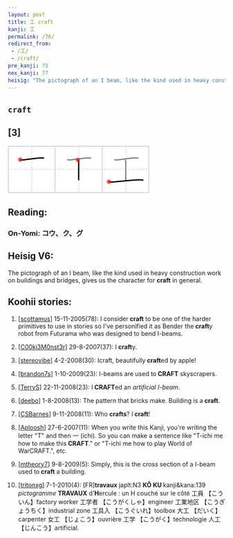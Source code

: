 ```yaml
---
layout: post
title: 工 craft
kanji: 工
permalink: /76/
redirect_from:
 - /工/
 - /craft/
pre_kanji: 75
nex_kanji: 77
heisig: "The pictograph of an I beam, like the kind used in heavy construction work on buildings and bridges, gives us the character for <b>craft</b> in general."
---
```


## `craft`

## [3]

<div class="stroke"><img src="../images/E5B7A5.png" /></div>

## Reading:

### On-Yomi: コウ、ク、グ

## Heisig V6:

The pictograph of an I beam, like the kind used in heavy construction work on buildings and bridges, gives us the character for <b>craft</b> in general.

## Koohii stories:

1) [<a href="http://kanji.koohii.com/profile/scottamus">scottamus</a>] 15-11-2005(78): I consider<strong> craft</strong> to be one of the harder primitives to use in stories so I&#039;ve personified it as Bender the<strong> craft</strong>y robot from Futurama who was designed to bend I-beams.

2) [<a href="http://kanji.koohii.com/profile/C00ki3M0nst3r">C00ki3M0nst3r</a>] 29-8-2007(37): I<strong> craft</strong>y.

3) [<a href="http://kanji.koohii.com/profile/stereovibe">stereovibe</a>] 4-2-2008(30): Icraft, beautifully<strong> craft</strong>ed by apple!

4) [<a href="http://kanji.koohii.com/profile/brandon7s">brandon7s</a>] 1-10-2009(23): I-beams are used to<strong> CRAFT</strong> skyscrapers.

5) [<a href="http://kanji.koohii.com/profile/TerryS">TerryS</a>] 22-11-2008(23): I<strong> CRAFT</strong>ed an <em>artificial I-beam</em>.

6) [<a href="http://kanji.koohii.com/profile/deebo">deebo</a>] 1-8-2008(13): The pattern that bricks make. Building is a<strong> craft</strong>.

7) [<a href="http://kanji.koohii.com/profile/CSBarnes">CSBarnes</a>] 9-11-2008(11): Who <strong>crafts</strong>? <em>I</em><strong> craft</strong>!

8) [<a href="http://kanji.koohii.com/profile/Aploosh">Aploosh</a>] 27-6-2007(11): When you write this Kanji, you&#039;re writing the letter &quot;T&quot; and then 一 (ichi). So you can make a sentence like &quot;T-ichi me how to make this<strong> CRAFT</strong>.&quot; or &quot;T-ichi me how to play World of WarCRAFT.&quot;, etc.

9) [<a href="http://kanji.koohii.com/profile/mtheory7">mtheory7</a>] 9-8-2009(5): Simply, this is the cross section of a I-beam used to<strong> craft</strong> a building.

10) [<a href="http://kanji.koohii.com/profile/tritonxg">tritonxg</a>] 7-1-2010(4): [FR]<strong>travaux</strong> japlt:N3 <strong>KÔ KU </strong>kanji&amp;kana:139 <em>pictogramme </em><strong> TRAVAUX</strong> d&#039;<strong>H</strong>ercule : un H couché sur le côté 工員 【こういん】factory worker 工学者 【こうがくしゃ】engineer 工業地区 【こうぎょうちく】industrial zone 工具入 【こうぐいれ】toolbox 大工 【だいく】carpenter 女工 【じょこう】ouvrière 工学 【こうがく】technologie 人工 【じんこう】artificial.
